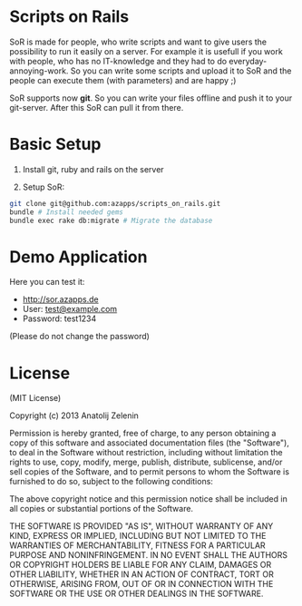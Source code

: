 # Scripts on Rails
SoR is made for people, who write scripts and want to give users the possibility to run it easily on a server. For example it is usefull if you work with people, who has no IT-knowledge and they had to do everyday-annoying-work. So you can write some scripts and upload it to SoR and the people can execute them (with parameters) and are happy ;)

SoR supports now **git**. So you can write your files offline and push it to your git-server. After this SoR can pull it from there. 

# Basic Setup

1. Install git, ruby and rails on the server

2. Setup SoR: 

```bash
git clone git@github.com:azapps/scripts_on_rails.git 
bundle # Install needed gems
bundle exec rake db:migrate # Migrate the database
```

# Demo Application

Here you can test it:

* http://sor.azapps.de
* User: test@example.com
* Password: test1234

(Please do not change the password)



# License

(MIT License)

Copyright (c) 2013 Anatolij Zelenin

Permission is hereby granted, free of charge, to any person obtaining a copy of this software and associated documentation files (the "Software"), to deal in the Software without restriction, including without limitation the rights to use, copy, modify, merge, publish, distribute, sublicense, and/or sell copies of the Software, and to permit persons to whom the Software is furnished to do so, subject to the following conditions:

The above copyright notice and this permission notice shall be included in all copies or substantial portions of the Software.

THE SOFTWARE IS PROVIDED "AS IS", WITHOUT WARRANTY OF ANY KIND, EXPRESS OR IMPLIED, INCLUDING BUT NOT LIMITED TO THE WARRANTIES OF MERCHANTABILITY, FITNESS FOR A PARTICULAR PURPOSE AND NONINFRINGEMENT. IN NO EVENT SHALL THE AUTHORS OR COPYRIGHT HOLDERS BE LIABLE FOR ANY CLAIM, DAMAGES OR OTHER LIABILITY, WHETHER IN AN ACTION OF CONTRACT, TORT OR OTHERWISE, ARISING FROM, OUT OF OR IN CONNECTION WITH THE SOFTWARE OR THE USE OR OTHER DEALINGS IN THE SOFTWARE.

